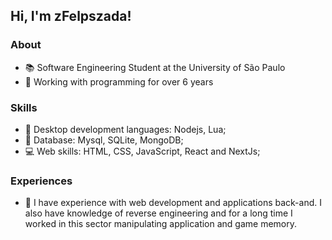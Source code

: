 ## Hi, I'm zFelpszada!
### About
- 📚 Software Engineering Student at the University of São Paulo
- 🚀 Working with programming for over 6 years

### Skills
 - 🔮 Desktop development languages: Nodejs, Lua; 
 - 💾 Database: Mysql, SQLite, MongoDB;
 - 💻 Web skills: HTML, CSS, JavaScript, React and NextJs;

### Experiences
  - 🧥 I have experience with web development and applications back-and. I also have knowledge of reverse engineering and for a long time I worked in this sector manipulating application and game memory.
